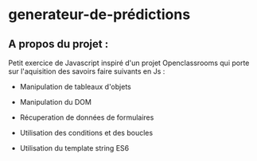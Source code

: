 # generateur-de-prédictions

## A propos du projet :

Petit exercice de Javascript inspiré d'un projet Openclassrooms qui porte sur l'aquisition des savoirs faire suivants en Js : 

* Manipulation de tableaux d'objets

* Manipulation du DOM

* Récuperation de données de formulaires

* Utilisation des conditions et des boucles

* Utilisation du template string ES6
